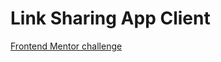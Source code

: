# Link Sharing App Client

[Frontend Mentor challenge](https://www.frontendmentor.io/challenges/linksharing-app-Fbt7yweGsT)
